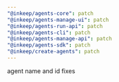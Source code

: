 ```yaml
---
"@inkeep/agents-core": patch
"@inkeep/agents-manage-ui": patch
"@inkeep/agents-run-api": patch
"@inkeep/agents-cli": patch
"@inkeep/agents-manage-api": patch
"@inkeep/agents-sdk": patch
"@inkeep/create-agents": patch
---
```


agent name and id fixes

